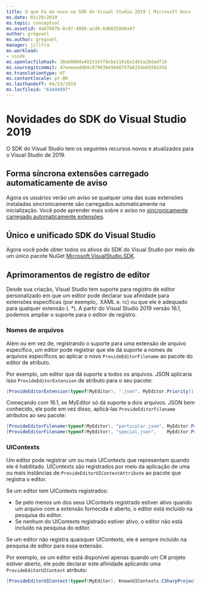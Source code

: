 ```yaml
---
title: O que há de novo no SDK do Visual Studio 2019 | Microsoft Docs
ms.date: 03/29/2019
ms.topic: conceptual
ms.assetid: 4a07607b-0c87-4866-acd8-6d68358d6a47
author: gregvanl
ms.author: gregvanl
manager: jillfra
ms.workload:
- vssdk
ms.openlocfilehash: 30ab0004a492316ff9cbe11016e24b1a28dadf16
ms.sourcegitcommit: 47eeeeadd84c879636e9d48747b615de69384356
ms.translationtype: HT
ms.contentlocale: pt-BR
ms.lasthandoff: 04/23/2019
ms.locfileid: "63444897"
---
```

# <a name="whats-new-in-the-visual-studio-2019-sdk"></a>Novidades do SDK do Visual Studio 2019

O SDK do Visual Studio tem os seguintes recursos novos e atualizados para o Visual Studio de 2019.

## <a name="synchronously-autoloaded-extensions-warning"></a>Forma síncrona extensões carregado automaticamente de aviso

Agora os usuários verão um aviso se qualquer uma das suas extensões instaladas sincronicamente são carregados automaticamente na inicialização. Você pode aprender mais sobre o aviso no [sincronicamente carregado automaticamente extensões](synchronously-autoloaded-extensions.md).

## <a name="single-unified-visual-studio-sdk"></a>Único e unificado SDK do Visual Studio

Agora você pode obter todos os ativos do SDK do Visual Studio por meio de um único pacote NuGet [Microsoft.VisualStudio.SDK](https://www.nuget.org/packages/microsoft.visualstudio.sdk).

## <a name="editor-registration-enhancements"></a>Aprimoramentos de registro de editor

Desde sua criação, Visual Studio tem suporte para registro de editor personalizado em que um editor pode declarar sua afinidade para extensões específicas (por exemplo,. XAML e. rc) ou que ele é adequado para qualquer extensão (. *). A partir do Visual Studio 2019 versão 16.1, podemos ampliar o suporte para o editor de registro.

### <a name="filenames"></a>Nomes de arquivos

Além ou em vez de, registrando o suporte para uma extensão de arquivo específico, um editor pode registrar que ele dá suporte a nomes de arquivos específicos ao aplicar o novo `ProvideEditorFilename` ao pacote do editor de atributo.

Por exemplo, um editor que dá suporte a todos os arquivos. JSON aplicaria isso `ProvideEditorExtension` de atributo para o seu pacote:

```cs
[ProvideEditorExtension(typeof(MyEditor), ".json", MyEditor.Priority)]
```

Começando com 16.1, se MyEditor só dá suporte a dois arquivos. JSON bem conhecido, ele pode em vez disso, aplicá-las `ProvideEditorFilename` atributos ao seu pacote:

```cs
[ProvideEditorFilename(typeof(MyEditor), "particular.json", MyEditor.Priority)]
[ProvideEditorFilename(typeof(MyEditor), "special.json",    MyEditor.Priority)]
```

### <a name="uicontexts"></a>UIContexts

Um editor pode registrar um ou mais UIContexts que representam quando ele é habilitado. UIContexts são registrados por meio da aplicação de uma ou mais instâncias de `ProvideEditorUIContextAttribute` ao pacote que registra o editor.

Se um editor tem UIContexts registrados:

- Se pelo menos um dos seus UIContexts registrado estiver ativo quando um arquivo com a extensão fornecida é aberto, o editor está incluído na pesquisa do editor.
- Se nenhum do UIContexts registrado estiver ativo, o editor não está incluído na pesquisa do editor.

Se um editor não registra quaisquer UIContexts, ele é sempre incluído na pesquisa de editor para essa extensão.

Por exemplo, se um editor está disponível apenas quando um C# projeto estiver aberto, ele pode declarar este afinidade aplicando uma `ProvideEditorUIContext` atributo:

```cs
[ProvideEditorUIContext(typeof(MyEditor), KnownUIContexts.CSharpProjectContext)]
```
